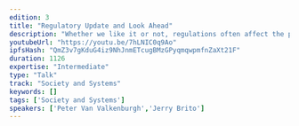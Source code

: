 ```yaml
---
edition: 3
title: "Regulatory Update and Look Ahead"
description: "Whether we like it or not, regulations often affect the projects we are launching and building on Ethereum. This session by Coin Center will give an update on regulatory developments over the past year that may affect Ethereum developers and will also look at what we can expect over the coming year."
youtubeUrl: "https://youtu.be/7hLNIC0q9Ao"
ipfsHash: "QmZ3v7gKduG4iz9NhJnmETcugBMzGPyqmqwpmfnZaXt21F"
duration: 1126
expertise: "Intermediate"
type: "Talk"
track: "Society and Systems"
keywords: []
tags: ['Society and Systems']
speakers: ['Peter Van Valkenburgh','Jerry Brito']
---
```

